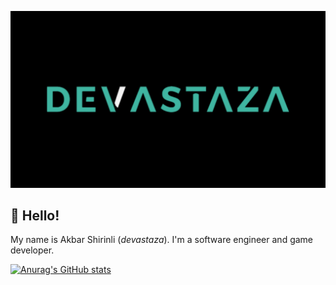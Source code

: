 ![my logo](https://github.com/devastaza/devastaza/blob/main/myLogo.png)
## 👋 **Hello**!
My name is Akbar Shirinli (_devastaza_). I'm a software engineer and game developer. 

[![Anurag's GitHub stats](https://github-readme-stats.vercel.app/api?username=devastaza)](https://github.com/anuraghazra/github-readme-stats)
<!--
**devastaza/devastaza** is a ✨ _special_ ✨ repository because its `README.md` (this file) appears on your GitHub profile.

Here are some ideas to get you started:

- 🔭 I’m currently working on ...
- 🌱 I’m currently learning ...
- 👯 I’m looking to collaborate on ...
- 🤔 I’m looking for help with ...
- 💬 Ask me about ...
- 📫 How to reach me: ...
- 😄 Pronouns: ...
- ⚡ Fun fact: ...
-->
